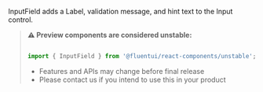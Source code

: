 InputField adds a Label, validation message, and hint text to the Input control.

<!-- Don't allow prettier to collapse code block into single line -->
<!-- prettier-ignore -->
> **⚠️ Preview components are considered unstable:**
>
> ```jsx
>
> import { InputField } from '@fluentui/react-components/unstable';
>
> ```
>
> - Features and APIs may change before final release
> - Please contact us if you intend to use this in your product

